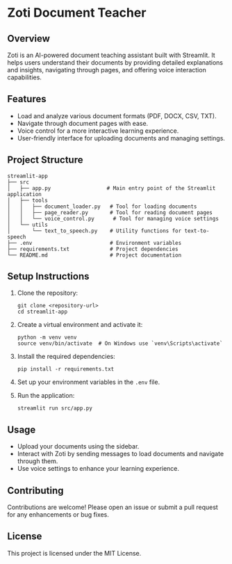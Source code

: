 # Zoti Document Teacher

## Overview
Zoti is an AI-powered document teaching assistant built with Streamlit. It helps users understand their documents by providing detailed explanations and insights, navigating through pages, and offering voice interaction capabilities.

## Features
- Load and analyze various document formats (PDF, DOCX, CSV, TXT).
- Navigate through document pages with ease.
- Voice control for a more interactive learning experience.
- User-friendly interface for uploading documents and managing settings.

## Project Structure
```
streamlit-app
├── src
│   ├── app.py                  # Main entry point of the Streamlit application
│   ├── tools
│   │   ├── document_loader.py   # Tool for loading documents
│   │   ├── page_reader.py       # Tool for reading document pages
│   │   └── voice_control.py      # Tool for managing voice settings
│   └── utils
│       └── text_to_speech.py    # Utility functions for text-to-speech
├── .env                         # Environment variables
├── requirements.txt             # Project dependencies
└── README.md                    # Project documentation
```

## Setup Instructions
1. Clone the repository:
   ```
   git clone <repository-url>
   cd streamlit-app
   ```

2. Create a virtual environment and activate it:
   ```
   python -m venv venv
   source venv/bin/activate  # On Windows use `venv\Scripts\activate`
   ```

3. Install the required dependencies:
   ```
   pip install -r requirements.txt
   ```

4. Set up your environment variables in the `.env` file.

5. Run the application:
   ```
   streamlit run src/app.py
   ```

## Usage
- Upload your documents using the sidebar.
- Interact with Zoti by sending messages to load documents and navigate through them.
- Use voice settings to enhance your learning experience.

## Contributing
Contributions are welcome! Please open an issue or submit a pull request for any enhancements or bug fixes.

## License
This project is licensed under the MIT License.